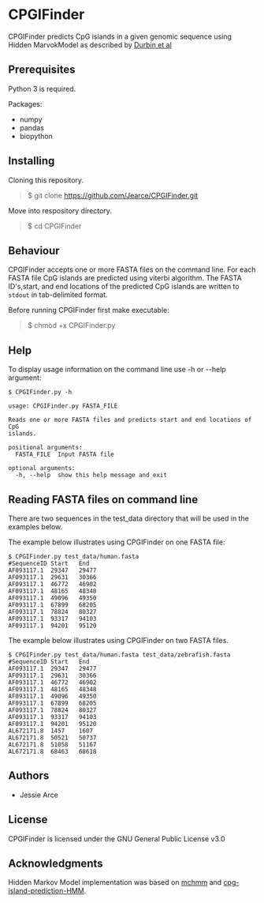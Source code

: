 # CPGIFinder
CPGIFinder predicts CpG islands in a given genomic sequence using Hidden MarvokModel as described by [Durbin et al](https://www.semanticscholar.org/paper/Biological-Sequence-Analysis%3A-Probabilistic-Models-Durbin-Eddy/571f5bbecd3a083a2bb6844f59a3f8cea237252e)
## Prerequisites
Python 3 is required.

Packages: 
* numpy
* pandas
* biopython

## Installing

Cloning this repository.
> $ git clone https://github.com/Jearce/CPGIFinder.git

Move into respository directory.
> $ cd CPGIFinder

## Behaviour
CPGIFinder accepts one or more FASTA files on the command line. For each FASTA file CpG islands are predicted using viterbi algorithm. The FASTA ID's,start, and end locations of the predicted CpG islands are written to `stdout` in tab-delimited format.

Before running CPGIFinder first make executable:
> $ chmod +x CPGIFinder.py

## Help
To display usage information on the command line use -h or --help argument:

```
$ CPGIFinder.py -h

usage: CPGIFinder.py FASTA_FILE

Reads one or more FASTA files and predicts start and end locations of CpG
islands.

positional arguments:
  FASTA_FILE  Input FASTA file

optional arguments:
  -h, --help  show this help message and exit
```

## Reading FASTA files on command line
There are two sequences in the test_data directory that will be used in the examples below.

The example below illustrates using CPGIFinder on one FASTA file:

```
$ CPGIFinder.py test_data/human.fasta 
#SequenceID	Start	End
AF093117.1	29347	29477
AF093117.1	29631	30366
AF093117.1	46772	46902
AF093117.1	48165	48348
AF093117.1	49096	49350
AF093117.1	67899	68205
AF093117.1	78824	80327
AF093117.1	93317	94103
AF093117.1	94201	95120
```

The example below illustrates using CPGIFinder on two FASTA files.

```
$ CPGIFinder.py test_data/human.fasta test_data/zebrafish.fasta 
#SequenceID	Start	End
AF093117.1	29347	29477
AF093117.1	29631	30366
AF093117.1	46772	46902
AF093117.1	48165	48348
AF093117.1	49096	49350
AF093117.1	67899	68205
AF093117.1	78824	80327
AF093117.1	93317	94103
AF093117.1	94201	95120
AL672171.8	1457	1607
AL672171.8	50521	50737
AL672171.8	51058	51167
AL672171.8	68463	68618
```
## Authors
* Jessie Arce

## License
CPGIFinder is licensed under the GNU General Public License v3.0

## Acknowledgments
Hidden Markov Model implementation was based on [mchmm](https://github.com/maximtrp/mchmm) and [cpg-island-prediction-HMM](https://github.com/devanshdalal/cpg-island-prediction-HMM).


